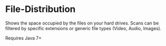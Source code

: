 # File-Distribution
Shows the space occupied by the files on your hard drives. Scans can be filtered by specific extensions or generic file types (Video, Audio, Images).

Requires Java 7+
